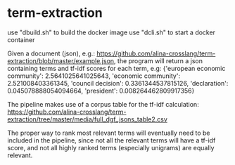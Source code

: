 # term-extraction

use "dbuild.sh" to build the docker image 
use "dcli.sh" to start a docker container

Given a document (json), e.g.: https://github.com/alina-crosslang/term-extraction/blob/master/example.json, the program will return a json containing terms and tf-idf scores for each term, e.g: 
{'european economic community': 2.5641025641025643, 'economic community': 2.521008403361345, 'council decision': 0.3361344537815126, 'declaration': 0.045078888054094664, 'president': 0.008264462809917356}

The pipeline makes use of a corpus table for the tf-idf calculation:
https://github.com/alina-crosslang/term-extraction/tree/master/media/full_dgf_jsons_table2.csv

The proper way to rank most relevant terms will eventually need to be included in the pipeline, since not all the relevant terms will have a tf-idf score, and not all highly ranked terms (especially unigrams) are equally relevant. 